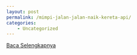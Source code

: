 ```yaml
---
layout: post
permalink: /mimpi-jalan-jalan-naik-kereta-api/
categories:
    - Uncategorized
---
```


[Baca Selengkapnya](/03)